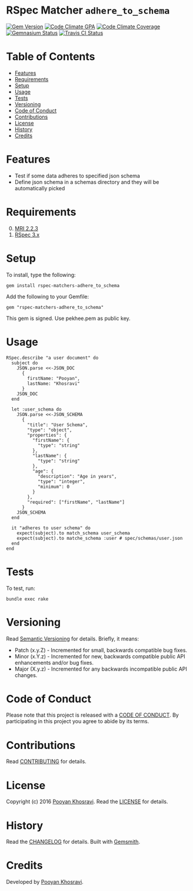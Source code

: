 # RSpec Matcher `adhere_to_schema`

[![Gem Version](https://badge.fury.io/rb/rspec-matchers-adhere_to_schema.svg)](http://badge.fury.io/rb/rspec-matchers-adhere_to_schema)
[![Code Climate GPA](https://codeclimate.com/github//rspec-matchers-adhere_to_schema.svg)](https://codeclimate.com/github/pekhee/rspec-matchers-adhere_to_schema)
[![Code Climate Coverage](https://codeclimate.com/github//rspec-matchers-adhere_to_schema/coverage.svg)](https://codeclimate.com/github/pekhee/rspec-matchers-adhere_to_schema)
[![Gemnasium Status](https://gemnasium.com//rspec-matchers-adhere_to_schema.svg)](https://gemnasium.com/pekhee/rspec-matchers-adhere_to_schema)
[![Travis CI Status](https://secure.travis-ci.org//rspec-matchers-adhere_to_schema.svg)](https://travis-ci.org/pekhee/rspec-matchers-adhere_to_schema)

<!-- Tocer[start]: Auto-generated, don't remove. -->

# Table of Contents

- [Features](#features)
- [Requirements](#requirements)
- [Setup](#setup)
- [Usage](#usage)
- [Tests](#tests)
- [Versioning](#versioning)
- [Code of Conduct](#code-of-conduct)
- [Contributions](#contributions)
- [License](#license)
- [History](#history)
- [Credits](#credits)

<!-- Tocer[finish]: Auto-generated, don't remove. -->

# Features

- Test if some data adheres to specified json schema
- Define json schema in a schemas directory and they will be automatically
picked

# Requirements

0. [MRI 2.2.3](https://www.ruby-lang.org)
1. [RSpec 3.x](http://rspec.info)

# Setup

To install, type the following:

    gem install rspec-matchers-adhere_to_schema

Add the following to your Gemfile:

    gem "rspec-matchers-adhere_to_schema"

This gem is signed. Use pekhee.pem as public key.

# Usage

    RSpec.describe "a user document" do
      subject do
        JSON.parse <<-JSON_DOC
          {
            firstName: "Pooyan",
            lastName: "Khosravi"
          }
        JSON_DOC
      end

      let :user_schema do
        JSON.parse <<-JSON_SCHEMA
          {
            "title": "User Schema",
            "type": "object",
            "properties": {
              "firstName": {
                "type": "string"
              },
              "lastName": {
                "type": "string"
              },
              "age": {
                "description": "Age in years",
                "type": "integer",
                "minimum": 0
              }
            },
            "required": ["firstName", "lastName"]
          }
        JSON_SCHEMA
      end

      it "adheres to user schema" do
        expect(subject).to match_schema user_schema
        expect(subject).to matche_schema :user # spec/schemas/user.json
      end
    end

# Tests

To test, run:

    bundle exec rake

# Versioning

Read [Semantic Versioning](http://semver.org) for details. Briefly, it means:

- Patch (x.y.Z) - Incremented for small, backwards compatible bug fixes.
- Minor (x.Y.z) - Incremented for new, backwards compatible public API enhancements and/or bug fixes.
- Major (X.y.z) - Incremented for any backwards incompatible public API changes.

# Code of Conduct

Please note that this project is released with a [CODE OF CONDUCT](CODE_OF_CONDUCT.md). By participating in this project
you agree to abide by its terms.

# Contributions

Read [CONTRIBUTING](CONTRIBUTING.md) for details.

# License

Copyright (c) 2016 [Pooyan Khosravi]().
Read the [LICENSE](LICENSE.md) for details.

# History

Read the [CHANGELOG](CHANGELOG.md) for details.
Built with [Gemsmith](https://github.com/bkuhlmann/gemsmith).

# Credits

Developed by [Pooyan Khosravi]().
